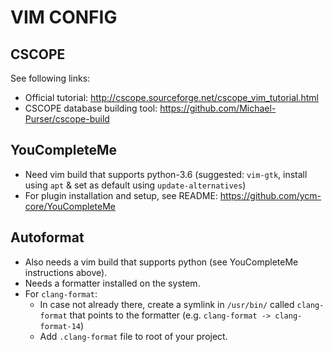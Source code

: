 # VIM CONFIG

## CSCOPE
See following links:
 - Official tutorial: http://cscope.sourceforge.net/cscope_vim_tutorial.html
 - CSCOPE database building tool: https://github.com/Michael-Purser/cscope-build

## YouCompleteMe
 - Need vim build that supports python-3.6 (suggested: `vim-gtk`, install using `apt` & set as default using `update-alternatives`)
 - For plugin installation and setup, see README: https://github.com/ycm-core/YouCompleteMe

## Autoformat
 - Also needs a vim build that supports python (see YouCompleteMe instructions above).
 - Needs a formatter installed on the system.
 - For `clang-format`:
    - In case not already there, create a symlink in `/usr/bin/` called `clang-format` that points to the formatter (e.g. `clang-format -> clang-format-14`)
    - Add `.clang-format` file to root of your project.
